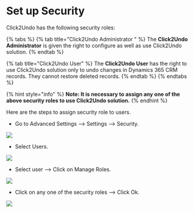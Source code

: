 # Set up Security

Click2Undo has the following security roles:

{% tabs %}
{% tab title="Click2Undo Administrator " %}
The **Click2Undo Administrator** is given the right to configure as well as use Click2Undo solution.
{% endtab %}

{% tab title="Click2Undo User" %}
The **Click2Undo User** has the right to use Click2Undo solution only to undo changes in Dynamics 365 CRM records. They cannot restore deleted records.
{% endtab %}
{% endtabs %}

{% hint style="info" %}
**Note: It is necessary to assign any one of the above security roles to use Click2Undo solution.**
{% endhint %}

Here are the steps to assign security role to users.

* Go to Advanced Settings --> Settings --> Security.

![](<../../.gitbook/assets/sec\_1 - Copy.png>)

* Select Users.

![](<../../.gitbook/assets/Sec\_2 - Copy.png>)

* Select user --> Click on Manage Roles.

![](<../../.gitbook/assets/sec\_4 - Copy.png>)

* Click on any one of the security roles --> Click Ok.

![](../../.gitbook/assets/sec\_6.png)



